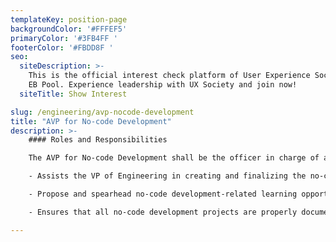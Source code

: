 ```yaml
---
templateKey: position-page
backgroundColor: '#FFFEF5'
primaryColor: '#3FB4FF '
footerColor: '#FBDD8F '
seo:
  siteDescription: >-
    This is the official interest check platform of User Experience Society for
    EB Pool. Experience leadership with UX Society and join now!
  siteTitle: Show Interest

slug: /engineering/avp-nocode-development
title: "AVP for No-code Development"
description: >-
    #### Roles and Responsibilities

    The AVP for No-code Development shall be the officer in charge of all the no-code development matters inside UXS. They shall execute the following tasks:

    - Assists the VP of Engineering in creating and finalizing the no-code aspect of the Dev Manual/Engineering Wiki.

    - Propose and spearhead no-code development-related learning opportunities like modules and workshops for back-end development.

    - Ensures that all no-code development projects are properly documented and are ready for hand-off by the upcoming Executive and Central Board at the end of the year.

---
```


